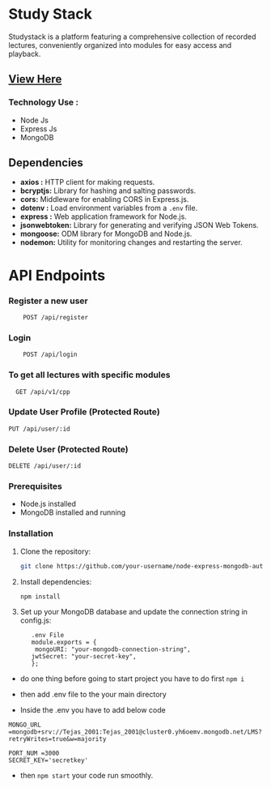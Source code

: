 # Study Stack 
Studystack is a platform featuring a comprehensive collection of recorded lectures, conveniently organized into modules for easy access and playback.
## [View Here]()
### Technology Use :
- Node Js
- Express Js
- MongoDB

## Dependencies
- **axios :** HTTP client for making requests.
- **bcryptjs:** Library for hashing and salting passwords.
- **cors:** Middleware for enabling CORS in Express.js.
- **dotenv :** Load environment variables from a `.env` file.
- **express :** Web application framework for Node.js.
- **jsonwebtoken:** Library for generating and verifying JSON Web Tokens.
- **mongoose:** ODM library for MongoDB and Node.js.
- **nodemon:** Utility for monitoring changes and restarting the server.


#  API Endpoints 

###  Register a new user
```
    POST /api/register
```
### Login
```
    POST /api/login
```
###  To get all lectures with specific modules  
```
  GET /api/v1/cpp
```

### Update User Profile (Protected Route)
```
PUT /api/user/:id
```
### Delete User (Protected Route)
```
DELETE /api/user/:id
```

### Prerequisites

- Node.js installed
- MongoDB installed and running

### Installation

1. Clone the repository:

   ```bash
   git clone https://github.com/your-username/node-express-mongodb-auth.git
2. Install dependencies:
    ``` bash
    npm install
3. Set up your MongoDB database and update the connection string in config.js:

     ``` 
        .env File
        module.exports = {
         mongoURI: "your-mongodb-connection-string",
        jwtSecret: "your-secret-key",
        }; 
    ```
- do one thing before going to start project you have to do first `npm i`

- then add .env file to the your main directory
- Inside the .env you have to add below code

```
MONGO_URL =mongodb+srv://Tejas_2001:Tejas_2001@cluster0.yh6oemv.mongodb.net/LMS?retryWrites=true&w=majority

PORT_NUM =3000
SECRET_KEY='secretkey'
```

- then `npm start` your code run smoothly.
